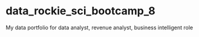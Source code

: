# data_rockie_sci_bootcamp_8
My data portfolio for data analyst, revenue analyst, business intelligent role
